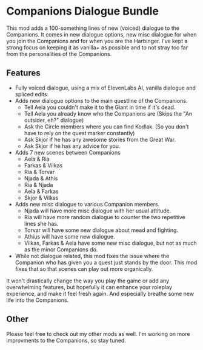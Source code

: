 # Companions Dialogue Bundle

This mod adds a 100-something lines of new (voiced) dialogue to the Companions. It comes in new dialogue options, new misc dialogue for when you join the Companions and for when you are the Harbinger. I've kept a strong focus on keeping it as vanilla+ as possible and to not stray too far from the personalities of the Companions.

## Features

- Fully voiced dialogue, using a mix of ElevenLabs AI, vanilla dialogue and spliced edits.
- Adds new dialogue options to the main questline of the Companions.
	- Tell Aela you couldn't make it to the Giant in time if it's dead.
	- Tell Aela you already know who the Companions are (Skips the "An outsider, eh?" dialogue)
	- Ask the Circle members where you can find Kodlak. (So you don't have to rely on the quest marker constantly)
	- Ask Skjor if he has any awesome stories from the Great War.
	- Ask Skjor if he has any advice for you.
- Adds 7 new scenes between Companions
	- Aela & Ria
	- Farkas & Vilkas
	- Ria & Torvar
	- Njada & Athis
	- Ria & Njada
	- Aela & Farkas
	- Skjor & Vilkas
- Adds new misc dialogue to various Companion members.
	- Njada will have more misc dialogue with her usual attitude.
	- Ria will have more random dialogue to counter the two repetitive lines she has.
	- Torvar will have some new dialogue about mead and fighting.
	- Athius will have some new dialogue.
	- Vilkas, Farkas & Aela have some new misc dialogue, but not as much as the minor Companions do.
- While not dialogue related, this mod fixes the issue where the Companion who has given you a quest just stands by the door. This mod fixes that so that scenes can play out more organically.

It won't drastically change the way you play the game or add any overwhelming features, but hopefully it can enhance your roleplay experience, and make it feel fresh again. And especially breathe some new life into the Companions.

## Other

Please feel free to check out my other mods as well. I'm working on more improvments to the Companions, so stay tuned.